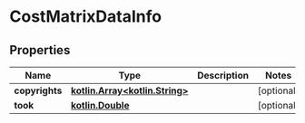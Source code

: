 # CostMatrixDataInfo

## Properties
Name | Type | Description | Notes
------------ | ------------- | ------------- | -------------
**copyrights** | [**kotlin.Array&lt;kotlin.String&gt;**](.md) |  |  [optional]
**took** | [**kotlin.Double**](.md) |  |  [optional]
